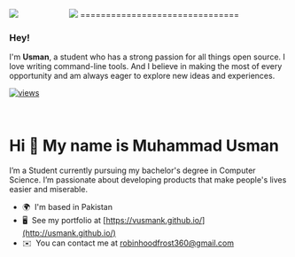 <p align="center">
<img src="https://readme-typing-svg.herokuapp.com?font=Orbitron&size=40&color=%2379A500&height=67&duration=3000&center=true&lines=%F0%9F%85%B6%F0%9F%86%81%F0%9F%85%B4%F0%9F%85%B4%F0%9F%86%83%F0%9F%85%B8%F0%9F%85%BD%F0%9F%85%B6%F0%9F%86%82">
===============================
<img align="left" src="https://orhun.dev/img/crow.png">

### Hey!

I'm **Usman**, a student who has a strong passion for all things open source. I love writing command-line tools. And I believe in making the most of every opportunity and am always eager to explore new ideas and experiences. 

[![views](https://komarev.com/ghpvc/?username=orhun&style=flat&color=313131&label=views&abbreviated=true)](https://github.com/orhun)

<br>

Hi 👋 My name is Muhammad Usman
===============================

I’m a Student currently pursuing my bachelor's degree in Computer Science. I’m passionate about developing products that make people's lives easier and miserable.

* 🌍  I'm based in Pakistan
* 🖥️  See my portfolio at [https://vusmank.github.io/](http://usmank.github.io/)
* ✉️  You can contact me at [robinhoodfrost360@gmail.com](mailto:robinhoodfrost360@gmail.com)


